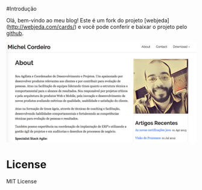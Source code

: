 #Introdução

Olá, bem-vindo ao meu blog!
Este é um fork do projeto [webjeda] (http://webjeda.com/cards/) e você pode conferir e baixar o projeto pelo [github](https://github.com/sharu725/cards).

![Michel Cordeiro](/images/readme.png)

# License
MIT License